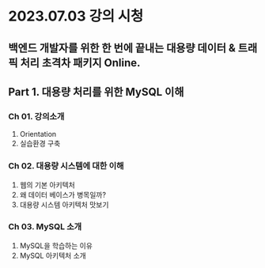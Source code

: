 # 2023.07.03 강의 시청

## 백엔드 개발자를 위한 한 번에 끝내는 대용량 데이터 & 트래픽 처리 초격차 패키지 Online.

## Part 1. 대용량 처리를 위한 MySQL 이해

### Ch 01. 강의소개

1. Orientation
2. 실습환경 구축

### Ch 02. 대용량 시스템에 대한 이해

1. 웹의 기본 아키텍처
2. 왜 데이터 베이스가 병목일까?
3. 대용량 시스템 아키텍처 맛보기

### Ch 03. MySQL 소개

1. MySQL을 학습하는 이유
2. MySQL 아키텍처 소개
